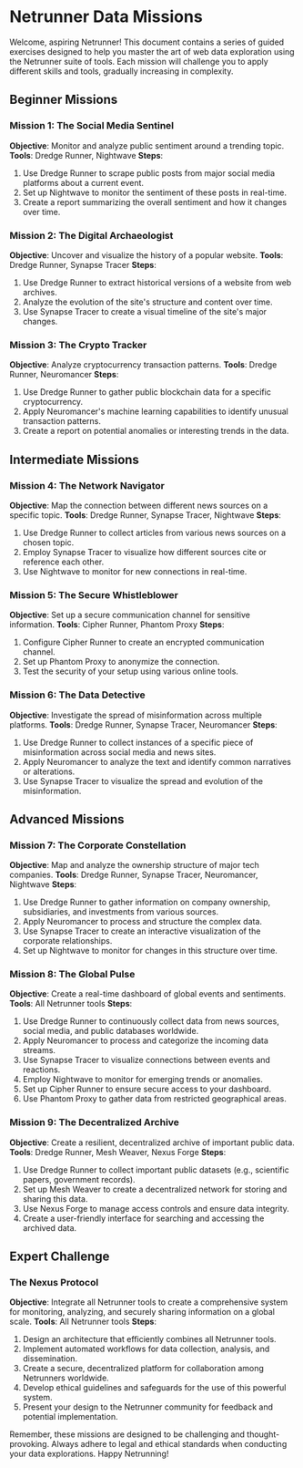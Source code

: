 # Netrunner Data Missions

Welcome, aspiring Netrunner! This document contains a series of guided exercises designed to help you master the art of web data exploration using the Netrunner suite of tools. Each mission will challenge you to apply different skills and tools, gradually increasing in complexity.

## Beginner Missions

### Mission 1: The Social Media Sentinel
**Objective**: Monitor and analyze public sentiment around a trending topic.
**Tools**: Dredge Runner, Nightwave
**Steps**:
1. Use Dredge Runner to scrape public posts from major social media platforms about a current event.
2. Set up Nightwave to monitor the sentiment of these posts in real-time.
3. Create a report summarizing the overall sentiment and how it changes over time.

### Mission 2: The Digital Archaeologist
**Objective**: Uncover and visualize the history of a popular website.
**Tools**: Dredge Runner, Synapse Tracer
**Steps**:
1. Use Dredge Runner to extract historical versions of a website from web archives.
2. Analyze the evolution of the site's structure and content over time.
3. Use Synapse Tracer to create a visual timeline of the site's major changes.

### Mission 3: The Crypto Tracker
**Objective**: Analyze cryptocurrency transaction patterns.
**Tools**: Dredge Runner, Neuromancer
**Steps**:
1. Use Dredge Runner to gather public blockchain data for a specific cryptocurrency.
2. Apply Neuromancer's machine learning capabilities to identify unusual transaction patterns.
3. Create a report on potential anomalies or interesting trends in the data.

## Intermediate Missions

### Mission 4: The Network Navigator
**Objective**: Map the connection between different news sources on a specific topic.
**Tools**: Dredge Runner, Synapse Tracer, Nightwave
**Steps**:
1. Use Dredge Runner to collect articles from various news sources on a chosen topic.
2. Employ Synapse Tracer to visualize how different sources cite or reference each other.
3. Use Nightwave to monitor for new connections in real-time.

### Mission 5: The Secure Whistleblower
**Objective**: Set up a secure communication channel for sensitive information.
**Tools**: Cipher Runner, Phantom Proxy
**Steps**:
1. Configure Cipher Runner to create an encrypted communication channel.
2. Set up Phantom Proxy to anonymize the connection.
3. Test the security of your setup using various online tools.

### Mission 6: The Data Detective
**Objective**: Investigate the spread of misinformation across multiple platforms.
**Tools**: Dredge Runner, Synapse Tracer, Neuromancer
**Steps**:
1. Use Dredge Runner to collect instances of a specific piece of misinformation across social media and news sites.
2. Apply Neuromancer to analyze the text and identify common narratives or alterations.
3. Use Synapse Tracer to visualize the spread and evolution of the misinformation.

## Advanced Missions

### Mission 7: The Corporate Constellation
**Objective**: Map and analyze the ownership structure of major tech companies.
**Tools**: Dredge Runner, Synapse Tracer, Neuromancer, Nightwave
**Steps**:
1. Use Dredge Runner to gather information on company ownership, subsidiaries, and investments from various sources.
2. Apply Neuromancer to process and structure the complex data.
3. Use Synapse Tracer to create an interactive visualization of the corporate relationships.
4. Set up Nightwave to monitor for changes in this structure over time.

### Mission 8: The Global Pulse
**Objective**: Create a real-time dashboard of global events and sentiments.
**Tools**: All Netrunner tools
**Steps**:
1. Use Dredge Runner to continuously collect data from news sources, social media, and public databases worldwide.
2. Apply Neuromancer to process and categorize the incoming data streams.
3. Use Synapse Tracer to visualize connections between events and reactions.
4. Employ Nightwave to monitor for emerging trends or anomalies.
5. Set up Cipher Runner to ensure secure access to your dashboard.
6. Use Phantom Proxy to gather data from restricted geographical areas.

### Mission 9: The Decentralized Archive
**Objective**: Create a resilient, decentralized archive of important public data.
**Tools**: Dredge Runner, Mesh Weaver, Nexus Forge
**Steps**:
1. Use Dredge Runner to collect important public datasets (e.g., scientific papers, government records).
2. Set up Mesh Weaver to create a decentralized network for storing and sharing this data.
3. Use Nexus Forge to manage access controls and ensure data integrity.
4. Create a user-friendly interface for searching and accessing the archived data.

## Expert Challenge

### The Nexus Protocol
**Objective**: Integrate all Netrunner tools to create a comprehensive system for monitoring, analyzing, and securely sharing information on a global scale.
**Tools**: All Netrunner tools
**Steps**:
1. Design an architecture that efficiently combines all Netrunner tools.
2. Implement automated workflows for data collection, analysis, and dissemination.
3. Create a secure, decentralized platform for collaboration among Netrunners worldwide.
4. Develop ethical guidelines and safeguards for the use of this powerful system.
5. Present your design to the Netrunner community for feedback and potential implementation.

Remember, these missions are designed to be challenging and thought-provoking. Always adhere to legal and ethical standards when conducting your data explorations. Happy Netrunning!